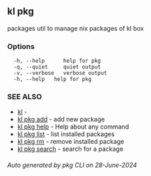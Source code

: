 ## kl pkg

packages util to manage nix packages of kl box



### Options

```
  -h, --help      help for pkg
  -q, --quiet     quiet output
  -v, --verbose   verbose output
  -h, --help   help for pkg
```

### SEE ALSO

* [kl](kl.md)  - 
* [kl pkg add](kl_pkg_add.md)  - add new package
* [kl pkg help](kl_pkg_help.md)  - Help about any command
* [kl pkg list](kl_pkg_list.md)  - list installed packages
* [kl pkg rm](kl_pkg_rm.md)  - remove installed package
* [kl pkg search](kl_pkg_search.md)  - search for a package

###### Auto generated by pkg CLI on 28-June-2024
